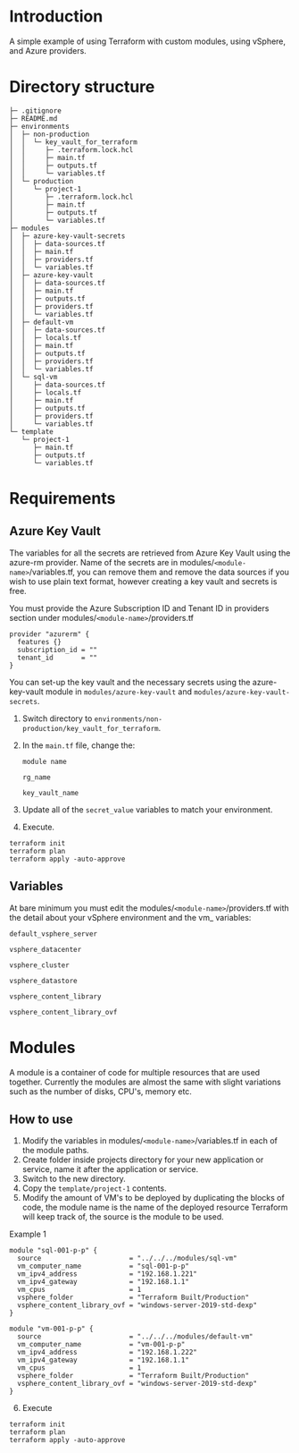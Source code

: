 # Introduction
A simple example of using Terraform with custom modules, using vSphere, and Azure providers.
# Directory structure
```
├─ .gitignore
├─ README.md
├─ environments
│  ├─ non-production
│  │  └─ key_vault_for_terraform
│  │     ├─ .terraform.lock.hcl
│  │     ├─ main.tf
│  │     ├─ outputs.tf
│  │     └─ variables.tf
│  └─ production
│     └─ project-1
│        ├─ .terraform.lock.hcl
│        ├─ main.tf
│        ├─ outputs.tf
│        └─ variables.tf
├─ modules
│  ├─ azure-key-vault-secrets
│  │  ├─ data-sources.tf
│  │  ├─ main.tf
│  │  ├─ providers.tf
│  │  └─ variables.tf
│  ├─ azure-key-vault
│  │  ├─ data-sources.tf
│  │  ├─ main.tf
│  │  ├─ outputs.tf
│  │  ├─ providers.tf
│  │  └─ variables.tf
│  ├─ default-vm
│  │  ├─ data-sources.tf
│  │  ├─ locals.tf
│  │  ├─ main.tf
│  │  ├─ outputs.tf
│  │  ├─ providers.tf
│  │  └─ variables.tf
│  └─ sql-vm
│     ├─ data-sources.tf
│     ├─ locals.tf
│     ├─ main.tf
│     ├─ outputs.tf
│     ├─ providers.tf
│     └─ variables.tf
└─ template
   └─ project-1
      ├─ main.tf
      ├─ outputs.tf
      └─ variables.tf
```
# Requirements
## Azure Key Vault
The variables for all the secrets are retrieved from Azure Key Vault using the azure-rm provider. Name of the secrets are in modules/`<module-name>`/variables.tf, you can remove them and remove the data sources if you wish to use plain text format, however creating a key vault and secrets is free.

You must provide the Azure Subscription ID and Tenant ID in providers section under modules/`<module-name>`/providers.tf
``` hcl
provider "azurerm" {
  features {}
  subscription_id = ""
  tenant_id       = ""
}
```
You can set-up the key vault and the necessary secrets using the azure-key-vault module in `modules/azure-key-vault` and `modules/azure-key-vault-secrets`.
1. Switch directory to `environments/non-production/key_vault_for_terraform`.
2. In the `main.tf` file, change the:

    `module name`

    `rg_name`

    `key_vault_name`

3. Update all of the `secret_value` variables to match your environment.
4. Execute.

``` hcl
terraform init
terraform plan
terraform apply -auto-approve
```

## Variables
At bare minimum you must edit the modules/`<module-name>`/providers.tf with the detail about your vSphere environment and the vm_ variables:

`default_vsphere_server`

`vsphere_datacenter`

`vsphere_cluster`

`vsphere_datastore`

`vsphere_content_library`

`vsphere_content_library_ovf`

# Modules
A module is a container of code for multiple resources that are used together. Currently the modules are almost the same with slight variations such as the number of disks, CPU's, memory etc.
## How to use
1. Modify the variables in modules/`<module-name>`/variables.tf in each of the module paths.
2. Create folder inside projects directory for your new application or service, name it after the application or service.
3. Switch to the new directory.
4. Copy the `template/project-1` contents.
5. Modify the amount of VM's to be deployed by duplicating the blocks of code, the module name is the name of the deployed resource Terraform will keep track of, the source is the module to be used.

Example 1
``` hcl
module "sql-001-p-p" {
  source                      = "../../../modules/sql-vm"
  vm_computer_name            = "sql-001-p-p"
  vm_ipv4_address             = "192.168.1.221"
  vm_ipv4_gateway             = "192.168.1.1"
  vm_cpus                     = 1
  vsphere_folder              = "Terraform Built/Production"
  vsphere_content_library_ovf = "windows-server-2019-std-dexp"
}

module "vm-001-p-p" {
  source                      = "../../../modules/default-vm"
  vm_computer_name            = "vm-001-p-p"
  vm_ipv4_address             = "192.168.1.222"
  vm_ipv4_gateway             = "192.168.1.1"
  vm_cpus                     = 1
  vsphere_folder              = "Terraform Built/Production"
  vsphere_content_library_ovf = "windows-server-2019-std-dexp"
}
```
6. Execute
``` hcl
terraform init
terraform plan
terraform apply -auto-approve
```
